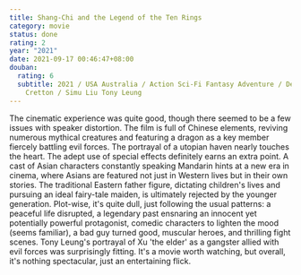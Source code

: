 ```yaml
---
title: Shang-Chi and the Legend of the Ten Rings
category: movie
status: done
rating: 2
year: "2021"
date: 2021-09-17 00:46:47+08:00
douban:
  rating: 6
  subtitle: 2021 / USA Australia / Action Sci-Fi Fantasy Adventure / Destin Daniel
    Cretton / Simu Liu Tony Leung
---
```


The cinematic experience was quite good, though there seemed to be a few issues with speaker distortion. The film is full of Chinese elements, reviving numerous mythical creatures and featuring a dragon as a key member fiercely battling evil forces. The portrayal of a utopian haven nearly touches the heart. The adept use of special effects definitely earns an extra point. A cast of Asian characters constantly speaking Mandarin hints at a new era in cinema, where Asians are featured not just in Western lives but in their own stories. The traditional Eastern father figure, dictating children's lives and pursuing an ideal fairy-tale maiden, is ultimately rejected by the younger generation. Plot-wise, it's quite dull, just following the usual patterns: a peaceful life disrupted, a legendary past ensnaring an innocent yet potentially powerful protagonist, comedic characters to lighten the mood (seems familiar), a bad guy turned good, muscular heroes, and thrilling fight scenes. Tony Leung's portrayal of Xu 'the elder' as a gangster allied with evil forces was surprisingly fitting. It's a movie worth watching, but overall, it's nothing spectacular, just an entertaining flick.
